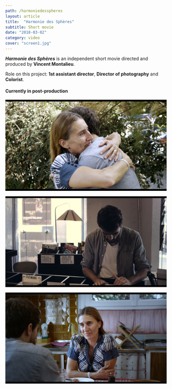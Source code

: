 ```yaml
---
path: /harmoniedesspheres
layout: article
title:  "Harmonie des Sphères"
subtitle: Short movie
date: "2018-03-02"
category: video
cover: "screen1.jpg"
---
```


__*Harmonie des Sphères*__ is an independent short movie directed and produced by __Vincent Montalieu__.

Role on this project: __1st assistant director__, __Director of photography__ and __Colorist__.


#### Currently in post-production

![](screen1.jpg)

![](screen2.jpg)

![](screen3.jpg)




